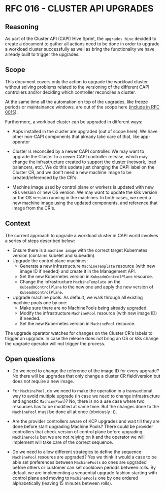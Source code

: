 # RFC 016 - CLUSTER API UPGRADES

## Reasoning

As part of the Cluster API (CAPI) Hive Sprint, the `upgrades hive` decided to create a document to gather all actions need to be done in order to upgrade a workload cluster successfully as well as bring the functionality we have already built to trigger the upgrades.

## Scope

This document covers only the action to upgrade the workload cluster without solving problems related to the versioning of the different CAPI controllers and/or deciding which controller reconciles a cluster.

At the same time all the automation on top of the upgrades, like freeze periods or maintainance windows, are out of the scope here ([include in RFC 0015](/0015-automatic-cluster--upgrades)).

Furthermore, a workload cluster can be upgraded in different ways:

- Apps installed in the cluster are upgraded (out of scope here). We have other non-CAPI components that already take care of that, like app-operator

- Cluster is reconciled by a newer CAPI controller. We may want to upgrade the Cluster to a newer CAPI controller release, which may change the infrastructure created to support the cluster (network, load balancers, etc). We do this update just changing the CAPI label on the Cluster CR, and we don't need a new machine image to be created/referenced by the CR's.

- Machine image used by control plane or workers is updated with new k8s version or new OS version. We may want to update the k8s version or the OS version running in the machines. In both cases, we need a new machine image using the updated components, and reference that image from the CR's.

## Context

The current approach to upgrade a workload cluster in CAPI world involves a series of steps described below:

- Ensure there is a `machine image` with the correct target Kubernetes version (contains kubelet and kubeadm). 
- Upgrade the control plane machines:
  - Generate a new infrastructure `MachineTemplate` resource (with new image ID if needed) and create it in the Management API.
  - Set the new Kubernetes version in `KubeadmControlPlane` resource.
  - Change the infrastructure `MachineTemplate` on the `KubeadmControlPlane` to the new one and apply the new version of `KubeadmControlPlane`.
- Upgrade machine pools. As default, we walk through all existing machine pools one by one:
  - Make sure there are no MachinePools being already upgraded.
  - Modify the infrastructure `MachinePool` resource (with new image ID) if needed.
  - Set the new Kubernetes version in `MachinePool` resource.

The upgrade operator watches for changes on the Cluster CR's labels to trigger an upgrade. In case the release does not bring an OS or k8s change the upgrade operator will not trigger the process.

## Open questions

- Do we need to change the reference of the image ID for every upgrade?
No there will be upgrades that only change a cluster CR field/version but does not require a new image.

- For `MachinePool`, do we need to make the operation in a transactional way to avoid multiple upgrade (in case we need to change infrastructure and agnostic `MachinePool`)?
No, there is no a use case where two resources has to be modified at same time. But the changes done to the `MachinePool` must be done all at once (obviously :)).

- Are the provider controllers aware of KCP upgrades and wait till they are done before start upgrading Machine Pools?
There could be provider controllers that check version of control plane before upgrading `MachinePools` but we are not relying on it and the operator we will implement will take care of the correct sequence.

- Do we need to allow different strategics to define the sequence `MachinePool` resoures are upgraded?
Yes we think it would a case to be able set preferences between `MachinePools` so ones are upgraded before others or customer can set cooldown periods between rolls. By default we are implementing a sequential upgrade fashion starting with control plane and moving to `MachinePools` one by one ordered alphabetically (leaving 15 minutes between rolls). 
